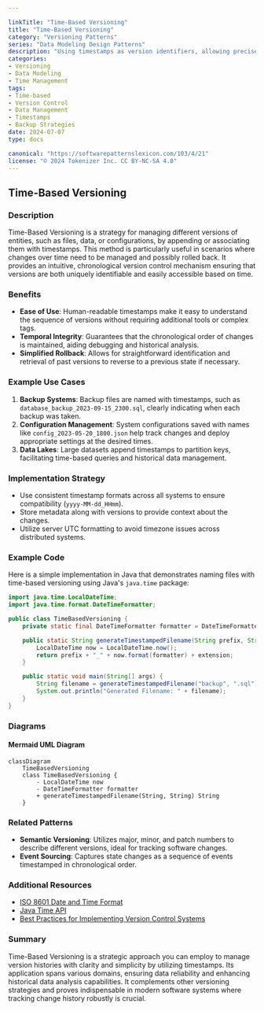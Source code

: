 ```yaml
---

linkTitle: "Time-Based Versioning"
title: "Time-Based Versioning"
category: "Versioning Patterns"
series: "Data Modeling Design Patterns"
description: "Using timestamps as version identifiers, allowing precise tracking and access to different versions of data or configurations by associating them with their creation or modification times."
categories:
- Versioning
- Data Modeling
- Time Management
tags:
- Time-based
- Version Control
- Data Management
- Timestamps
- Backup Strategies
date: 2024-07-07
type: docs

canonical: "https://softwarepatternslexicon.com/103/4/21"
license: "© 2024 Tokenizer Inc. CC BY-NC-SA 4.0"
---
```


## Time-Based Versioning

### Description

Time-Based Versioning is a strategy for managing different versions of entities, such as files, data, or configurations, by appending or associating them with timestamps. This method is particularly useful in scenarios where changes over time need to be managed and possibly rolled back. It provides an intuitive, chronological version control mechanism ensuring that versions are both uniquely identifiable and easily accessible based on time.

### Benefits

- **Ease of Use**: Human-readable timestamps make it easy to understand the sequence of versions without requiring additional tools or complex tags.
- **Temporal Integrity**: Guarantees that the chronological order of changes is maintained, aiding debugging and historical analysis.
- **Simplified Rollback**: Allows for straightforward identification and retrieval of past versions to reverse to a previous state if necessary.

### Example Use Cases

1. **Backup Systems**: Backup files are named with timestamps, such as `database_backup_2023-09-15_2300.sql`, clearly indicating when each backup was taken.
2. **Configuration Management**: System configurations saved with names like `config_2023-05-20_1800.json` help track changes and deploy appropriate settings at the desired times.
3. **Data Lakes**: Large datasets append timestamps to partition keys, facilitating time-based queries and historical data management.

### Implementation Strategy

- Use consistent timestamp formats across all systems to ensure compatibility (`yyyy-MM-dd_HHmm`).
- Store metadata along with versions to provide context about the changes.
- Utilize server UTC formatting to avoid timezone issues across distributed systems.

### Example Code

Here is a simple implementation in Java that demonstrates naming files with time-based versioning using Java's `java.time` package:

```java
import java.time.LocalDateTime;
import java.time.format.DateTimeFormatter;

public class TimeBasedVersioning {
    private static final DateTimeFormatter formatter = DateTimeFormatter.ofPattern("yyyy-MM-dd_HHmm");

    public static String generateTimestampedFilename(String prefix, String extension) {
        LocalDateTime now = LocalDateTime.now();
        return prefix + "_" + now.format(formatter) + extension;
    }

    public static void main(String[] args) {
        String filename = generateTimestampedFilename("backup", ".sql");
        System.out.println("Generated Filename: " + filename);
    }
}
```

### Diagrams

#### Mermaid UML Diagram

```mermaid
classDiagram
    TimeBasedVersioning
    class TimeBasedVersioning {
        - LocalDateTime now
        - DateTimeFormatter formatter
        + generateTimestampedFilename(String, String) String
    }
```

### Related Patterns

- **Semantic Versioning**: Utilizes major, minor, and patch numbers to describe different versions, ideal for tracking software changes.
- **Event Sourcing**: Captures state changes as a sequence of events timestamped in chronological order.

### Additional Resources

- [ISO 8601 Date and Time Format](https://www.iso.org/iso-8601-date-and-time-format.html)
- [Java Time API](https://docs.oracle.com/javase/8/docs/api/java/time/package-summary.html)
- [Best Practices for Implementing Version Control Systems](https://git-scm.com/book/en/v2)

### Summary

Time-Based Versioning is a strategic approach you can employ to manage version histories with clarity and simplicity by utilizing timestamps. Its application spans various domains, ensuring data reliability and enhancing historical data analysis capabilities. It complements other versioning strategies and proves indispensable in modern software systems where tracking change history robustly is crucial.
